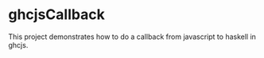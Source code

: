 # ghcjsCallback

This project demonstrates how to do a callback from javascript to haskell in ghcjs.

